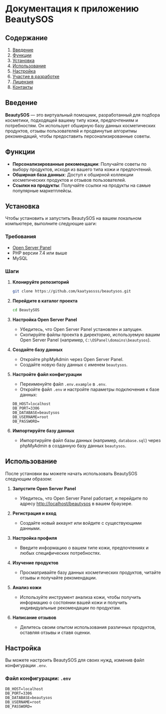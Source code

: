# Документация к приложению BeautySOS

## Содержание
1. [Введение](#введение)
2. [Функции](#функции)
3. [Установка](#установка)
4. [Использование](#использование)
5. [Настройка](#настройка)
6. [Участие в разработке](#участие-в-разработке)
7. [Лицензия](#лицензия)
8. [Контакты](#контакты)

## Введение
**BeautySOS** — это виртуальный помощник, разработанный для подбора косметики, подходящей вашему типу кожи, предпочтениям и потребностям. Он использует обширную базу данных косметических продуктов, отзывы пользователей и продвинутые алгоритмы рекомендаций, чтобы предоставить персонализированные советы.

## Функции
- **Персонализированные рекомендации**: Получайте советы по выбору продуктов, исходя из вашего типа кожи и предпочтений.
- **Обширная база данных**: Доступ к обширной коллекции косметических продуктов и отзывов пользователей.
- **Ссылки на продукты**: Получайте ссылки на продукты на самые популярные маркетплейсы.

## Установка
Чтобы установить и запустить BeautySOS на вашем локальном компьютере, выполните следующие шаги:

### Требования
- [Open Server Panel](https://ospanel.io/)
- PHP версии 7.4 или выше
- MySQL

### Шаги
1. **Клонируйте репозиторий**
    ```sh
    git clone https://github.com/kaatyassss/beautysos.git
    ```

2. **Перейдите в каталог проекта**
    ```sh
    cd BeautySOS
    ```

3. **Настройка Open Server Panel**
   - Убедитесь, что Open Server Panel установлен и запущен.
   - Скопируйте файлы проекта в директорию, используемую вашим Open Server Panel (например, `C:\OSPanel\domains\beautysos`).

4. **Создайте базу данных**
   - Откройте phpMyAdmin через Open Server Panel.
   - Создайте новую базу данных с именем `beautysos`.

5. **Настройте файл конфигурации**
   - Переименуйте файл `.env.example` в `.env`.
   - Откройте файл `.env` и настройте параметры подключения к базе данных:
    ```env
    DB_HOST=localhost
    DB_PORT=3306
    DB_DATABASE=beautysos
    DB_USERNAME=root
    DB_PASSWORD=
    ```

6. **Импортируйте базу данных**
   - Импортируйте файл базы данных (например, `database.sql`) через phpMyAdmin в созданную базу данных `beautysos`.

## Использование
После установки вы можете начать использовать BeautySOS следующим образом:

1. **Запустите Open Server Panel**
   - Убедитесь, что Open Server Panel работает, и перейдите по адресу [http://localhost/beautysos](http://localhost/beautysos) в вашем браузере.

2. **Регистрация и вход**
   - Создайте новый аккаунт или войдите с существующими данными.

3. **Настройка профиля**
   - Введите информацию о вашем типе кожи, предпочтениях и любых специфических потребностях.

4. **Изучение продуктов**
   - Просматривайте базу данных косметических продуктов, читайте отзывы и получайте рекомендации.

5. **Анализ кожи**
   - Используйте инструмент анализа кожи, чтобы получить информацию о состоянии вашей кожи и получить индивидуальные рекомендации по продуктам.

6. **Написание отзывов**
   - Делитесь своим опытом использования различных продуктов, оставляя отзывы и ставя оценки.

## Настройка
Вы можете настроить BeautySOS для своих нужд, изменив файл конфигурации `.env`.

### Файл конфигурации: `.env`
```env
DB_HOST=localhost
DB_PORT=3306
DB_DATABASE=beautysos
DB_USERNAME=root
DB_PASSWORD=
